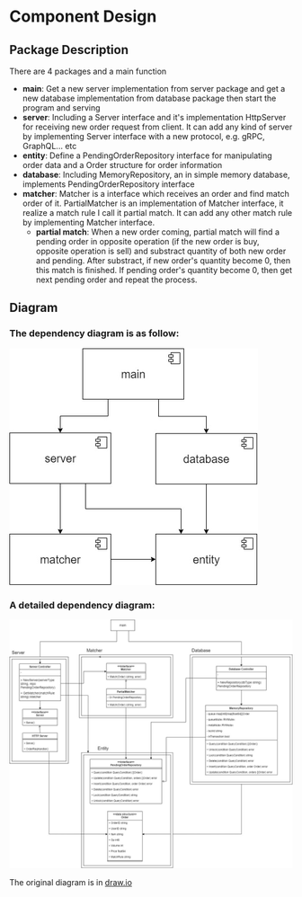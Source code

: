 # Component Design
## Package Description
There are 4 packages and a main function
* **main**: Get a new server implementation from server package and get a new database implementation from database package then start the program and serving
* **server**: Including a Server interface and it's implementation HttpServer for receiving new order request from client. It can add any kind of server by implementing Server interface with a new protocol, e.g. gRPC, GraphQL... etc
* **entity**: Define a PendingOrderRepository interface for manipulating order data and a Order structure for order information
* **database**: Including MemoryRepository, an in simple memory database, implements PendingOrderRepository interface
* **matcher**: Matcher is a interface which receives an order and find match order of it. PartialMatcher is an implementation of Matcher interface, it realize a match rule I call it partial match. It can add any other match rule by implementing Matcher interface.
	* **partial match**: When a new order coming, partial match will find a pending order in opposite operation (if the new order is buy, opposite operation is sell) and substract quantity of both new order and pending. After substract, if new order's quantity become 0, then this match is finished. If pending order's quantity become 0, then get next pending order and repeat the process.
## Diagram
### The dependency diagram is as follow:
![me](image/overlook-diagram.jpg)

### A detailed dependency diagram:
![me](image/detail-diagram.jpg)

The original diagram is in [draw.io](https://drive.google.com/file/d/1pbRN5alkWCrXtAtczcc5hVZW3bVV98q4/view?usp=sharing)